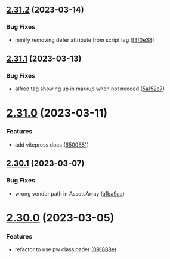 ## [2.31.2](https://github.com/baumrock/RockFrontend/compare/v2.31.1...v2.31.2) (2023-03-14)


### Bug Fixes

* minify removing defer attribute from script tag ([f3f0e38](https://github.com/baumrock/RockFrontend/commit/f3f0e387fbd6317d739d9dac50edff371b350b43))



## [2.31.1](https://github.com/baumrock/RockFrontend/compare/v2.31.0...v2.31.1) (2023-03-13)


### Bug Fixes

* alfred tag showing up in markup when not needed ([5a152e7](https://github.com/baumrock/RockFrontend/commit/5a152e715c66303c17df65ccf2b900e97766d61f))



# [2.31.0](https://github.com/baumrock/RockFrontend/compare/v2.30.1...v2.31.0) (2023-03-11)


### Features

* add vitepress docs ([6500881](https://github.com/baumrock/RockFrontend/commit/6500881d9be49602603066c9d87381323f1b7780))



## [2.30.1](https://github.com/baumrock/RockFrontend/compare/v2.30.0...v2.30.1) (2023-03-07)


### Bug Fixes

* wrong vendor path in AssetsArray ([a1ba9aa](https://github.com/baumrock/RockFrontend/commit/a1ba9aabd32ecff571680ee3978b15d604b4bb13))



# [2.30.0](https://github.com/baumrock/RockFrontend/compare/v2.29.0...v2.30.0) (2023-03-05)


### Features

* refactor to use pw classloader ([091888e](https://github.com/baumrock/RockFrontend/commit/091888e49d1e868ebdbd20e8f9ce4d052404c74f))



